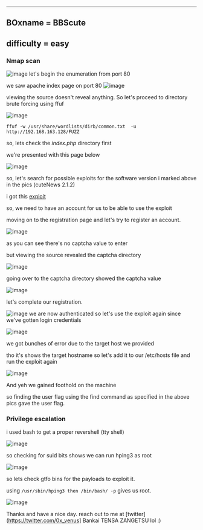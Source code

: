 --------
BOxname = BBScute
---------
difficulty = easy
---------

### Nmap scan
![image](https://github.com/0xVenus/0xVenus.github.io/assets/97831939/9b8cdb3f-8296-4724-b6ce-88466fa846b8)
let's begin the enumeration from port 80

we saw apache index page on port 80
![image](https://github.com/0xVenus/0xVenus.github.io/assets/97831939/e45e1011-af4f-4910-841d-538c04651816)

viewing the source doesn't reveal anything. So let's proceed to directory brute forcing using ffuf

![image](https://github.com/0xVenus/0xVenus.github.io/assets/97831939/d1a11d14-7084-44c4-bc04-2b3543dd511f)

```
ffuf -w /usr/share/wordlists/dirb/common.txt  -u http://192.168.163.128/FUZZ
```
so, lets check the *index.php* directory first

we're presented with this page below

![image](https://github.com/0xVenus/0xVenus.github.io/assets/97831939/05f2d94e-04d6-4956-8163-dbea94a4e559)

so, let's search for possible exploits for the software version i marked above in the pics (cuteNews 2.1.2)

i got this [exploit](https://github.com/thewhiteh4t/cve-2019-11447)

so, we need to have an account for us to be able to use the exploit

moving on to the registration page and let's try to register an account.

![image](https://github.com/0xVenus/0xVenus.github.io/assets/97831939/a3eea2a3-da9d-43ac-9342-0c029b402805)

as you can see there's no captcha value to enter 

but viewing the source revealed the captcha directory

![image](https://github.com/0xVenus/0xVenus.github.io/assets/97831939/c4ede2a0-02c0-4f0f-bf11-ddb39c1c250f)

going over to the captcha directory showed the captcha value

![image](https://github.com/0xVenus/0xVenus.github.io/assets/97831939/b6cceaa3-734a-4045-b30a-46973ed1941c)

let's complete our registration.

![image](https://github.com/0xVenus/0xVenus.github.io/assets/97831939/17666628-16f1-40e1-b735-78e793134918)
we are now authenticated so let's use the exploit again since we've gotten login credentials

![image](https://github.com/0xVenus/0xVenus.github.io/assets/97831939/ac6650fa-3764-4204-b944-2f41f8c8e5cb)

we got bunches of error due to the target host we provided

tho it's shows the target hostname so let's add it to our /etc/hosts file and run the exploit again

![image](https://github.com/0xVenus/0xVenus.github.io/assets/97831939/a281cb4a-82e0-488a-b15f-92c89d0b9592)

And yeh we gained foothold on the machine

so  finding the user flag using the find command as specified in the above pics gave the user flag.

### Privilege escalation


i used bash to get a proper revershell (tty shell)

![image](https://github.com/0xVenus/0xVenus.github.io/assets/97831939/6b36f57a-5c3e-4391-ab26-401c9531a79e)

so checking for suid bits shows we can run hping3 as root

![image](https://github.com/0xVenus/0xVenus.github.io/assets/97831939/f855eff5-5425-4d71-90ab-e1a1b07f22ef)

so lets check gtfo bins for the payloads to exploit it.


using ``` /usr/sbin/hping3 then /bin/bash/ -p ``` gives us root.

![image](https://github.com/0xVenus/0xVenus.github.io/assets/97831939/bce4e3c1-ba95-464c-aa1e-ac592bf793e7)

Thanks and have a nice day.
reach out to me at [twitter](https://twitter.com/0x_venus]
Bankai TENSA ZANGETSU lol :)

